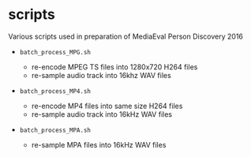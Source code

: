 # scripts

Various scripts used in preparation of MediaEval Person Discovery 2016

* `batch_process_MPG.sh`
  
  - re-encode MPEG TS files into 1280x720 H264 files
  - re-sample audio track into 16khz WAV files

* `batch_process_MP4.sh`

  - re-encode MP4 files into same size H264 files
  - re-sample audio track into 16kHz WAV files

* `batch_process_MPA.sh`

  - re-sample MPA files into 16kHz WAV files
